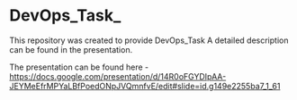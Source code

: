 # DevOps_Task_
This repository was created to provide DevOps_Task A detailed description can be found in the presentation.

The presentation can be found here - https://docs.google.com/presentation/d/14R0oFGYDIpAA-JEYMeEfrMPYaLBfPoedONpJVQmnfvE/edit#slide=id.g149e2255ba7_1_61
